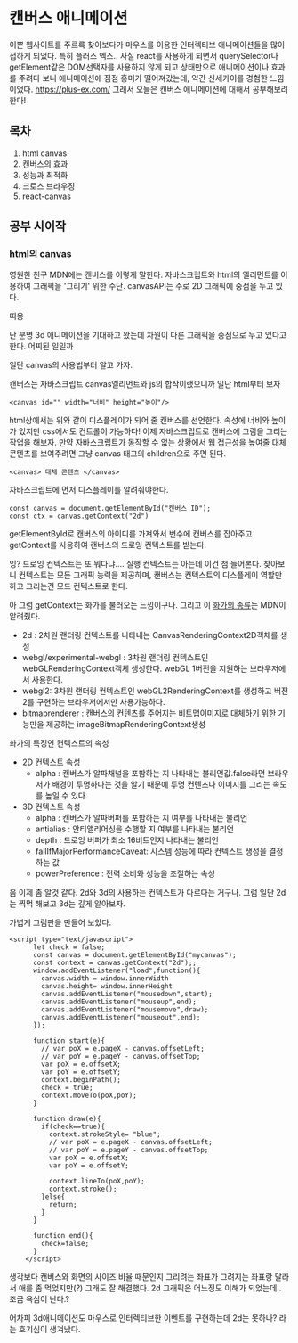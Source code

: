 # 캔버스 애니메이션

이쁜 웹사이트를 주르륵 찾아보다가 마우스를 이용한 인터렉티브 애니메이션들을 많이 접하게 되었다. 특히 플러스 엑스.. 사실 react를 사용하게 되면서 querySelector나 getElement같은 DOM선택자를 사용하지 않게 되고 상태만으로 애니메이션이나 효과를 주려다 보니 애니메이션에 점점 흥미가 떨어져갔는데, 약간 신세카이를 경험한 느낌이었다.
https://plus-ex.com/
그래서 오늘은 캔버스 애니메이션에 대해서 공부해보려 한다!

## 목차
1. html canvas
2. 캔버스의 효과
3. 성능과 최적화
4. 크로스 브라우징
5. react-canvas

## 공부 시이작

### html의 canvas

영원한 친구 MDN에는 캔버스를 이렇게 말한다. 자바스크립트와 html의 <canvas>엘리먼트를 이용하여 그래픽을 '그리기' 위한 수단. canvasAPI는 주로 2D 그래픽에 중점을 두고 있다.

띠용

난 분명 3d 애니메이션을 기대하고 왔는데 차원이 다른 그래픽을 중점으로 두고 있다고 한다. 어찌된 일일까

일단 canvas의 사용법부터 알고 가자.

캔버스는 자바스크립트 canvas엘리먼트와 js의 합작이랬으니까 일단 html부터 보자

```
<canvas id="" width="너비" height="높이"/>
```

html상에서는 위와 같이 디스플레이가 되어 줄 캔버스를 선언한다. 속성에 너비와 높이가 있지만 css에서도 컨트롤이 가능하다! 이제 자바스크립트로 캔버스에 그림을 그리는 작업을 해보자. 만약 자바스크립트가 동작할 수 없는 상황에서 웹 접근성을 높여줄 대체 콘텐츠를 보여주려면 그냥 canvas 태그의 children으로 주면 된다.

```
<canvas> 대체 콘텐츠 </canvas>
```

자바스크립트에 먼저 디스플레이를 알려줘야한다. 

```
const canvas = document.getElementById("캔버스 ID");
const ctx = canvas.getContext("2d")
```

getElementById로 캔버스의 아이디를 가져와서 변수에 캔버스를 잡아주고 getContext를 사용하여 캔버스의 드로잉 컨텍스트를 받는다. 

잉? 드로잉 컨텍스트는 또 뭐다냐.... 실행 컨텍스트는 아는데 이건 첨 들어본다. 찾아보니 컨텍스트는 모든 그래픽 능력을 제공하며, 캔버스는 컨텍스트의 디스플레이 역할만 하고 그리는건 모드 컨텍스트로 한다.

아 그럼 getContext는 화가를 불러오는 느낌이구나. 그리고 이 [화가의 종류](https://developer.mozilla.org/ko/docs/Web/API/HTMLCanvasElement/getContext)는 MDN이 알려줬다.

- 2d : 2차원 랜더링 컨텍스트를 나타내는 CanvasRenderingContext2D객체를 생성
- webgl/experimental-webgl : 3차원 랜더링 컨텍스트인 webGLRenderingContext객체 생성한다. webGL 1버전을 지원하는 브라우저에서 사용한다.
- webgl2: 3차원 랜더링 컨텍스트인 webGL2RenderingContext를 생성하고 버전 2를 구현하는 브라우저에서만 사용가능하다.
- bitmaprenderer : 캔버스의 컨텐츠를 주어지는 비트맵이미지로 대체하기 위한 기능만을 제공하는 imageBitmapRenderingContext생성

화가의 특징인 컨텍스트의 속성

- 2D 컨텍스트 속성
  - alpha : 캔버스가 알파채널을 포함하는 지 나타내는 불리언값.false라면 브라우저가 배경이 투명하다는 것을 알기 때문에 투명 컨텐츠나 이미지를 그리는 속도를 높일 수 있다.
- 3D 컨텍스트 속성
  - alpha : 캔버스가 알파버퍼를 포함하는 지 여부를 나타내는 불리언
  - antialias : 안티앨리어싱을 수행할 지 여부를 나타내는 불리언
  - depth : 드로잉 버퍼가 최소 16비트인지 나타내는 불리언
  - failIfMajorPerformanceCaveat: 시스템 성능에 따라 컨텍스트 생성을 결정하는 값
  - powerPreference : 전력 소비와 성능을 조절하는 속성



음 이제 좀 알것 같다. 2d와 3d의 사용하는 컨텍스트가 다르다는 거구나. 그럼 일단 2d는 찍먹 해보고 3d는 깊게 알아보자.

가볍게 그림판을 만들어 보았다.

```
<script type="text/javascript">
      let check = false;
      const canvas = document.getElementById("mycanvas");
      const context = canvas.getContext("2d");;
      window.addEventListener("load",function(){
        canvas.width = window.innerWidth
        canvas.height= window.innerHeight
        canvas.addEventListener("mousedown",start);
        canvas.addEventListener("mouseup",end);
        canvas.addEventListener("mousemove",draw);
        canvas.addEventListener("mouseout",end);
      });

      function start(e){
        // var poX = e.pageX - canvas.offsetLeft;
        // var poY = e.pageY - canvas.offsetTop;
        var poX = e.offsetX;
        var poY = e.offsetY;
        context.beginPath();
        check = true;
        context.moveTo(poX,poY);
      }

      function draw(e){
        if(check==true){
          context.strokeStyle= "blue";
          // var poX = e.pageX - canvas.offsetLeft;
          // var poY = e.pageY - canvas.offsetTop;
          var poX = e.offsetX;
          var poY = e.offsetY;
        
          context.lineTo(poX,poY);
          context.stroke();
        }else{
          return;
        }
      }

      function end(){
        check=false;
      }
    </script>
```

생각보다 캔버스와 화면의 사이즈 비율 때문인지 그리려는 좌표가 그려지는 좌표랑 달라서 애를 좀 먹었지만(?) 그래도 잘 해결했다. 2d 그래픽은 어느정도 이해가 되었는데.. 조금 욕심이 난다.?



어차피 3d애니메이션도 마우스로 인터렉티브한 이벤트를 구현하는데 2d는 못하나? 라는 호기심이 생겨났다.